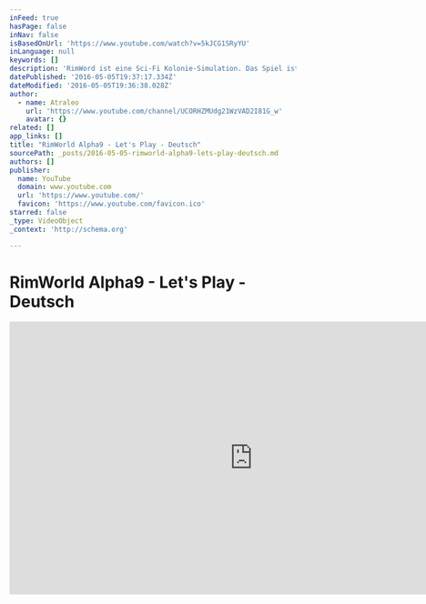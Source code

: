 ```yaml
---
inFeed: true
hasPage: false
inNav: false
isBasedOnUrl: 'https://www.youtube.com/watch?v=5kJCG1SRyYU'
inLanguage: null
keywords: []
description: 'RimWord ist eine Sci-Fi Kolonie-Simulation. Das Spiel ist noch in einer Alpha Version, macht aber schon sehr viel Spaß.  In RimWorld begleitetest du drei Überlebende eines abgestürzten Raumkreuzers beim Bau einer Kolonie auf einer Grenzwelt am Rande der Galaxie. RimWorld wurde inspiriert vom Space Western Vibe von Firefly, der Simulationstiefe von Dwarf Fortress und der epischen Ausmaße von Dune und Warhammer 40.000.  Aufgenommen mit RimWorld Alpha 9e.'
datePublished: '2016-05-05T19:37:17.334Z'
dateModified: '2016-05-05T19:36:38.028Z'
author:
  - name: Atraleo
    url: 'https://www.youtube.com/channel/UCORHZMUdg21WzVAD2I81G_w'
    avatar: {}
related: []
app_links: []
title: "RimWorld Alpha9 - Let's Play - Deutsch"
sourcePath: _posts/2016-05-05-rimworld-alpha9-lets-play-deutsch.md
authors: []
publisher:
  name: YouTube
  domain: www.youtube.com
  url: 'https://www.youtube.com/'
  favicon: 'https://www.youtube.com/favicon.ico'
starred: false
_type: VideoObject
_context: 'http://schema.org'

---
```

# RimWorld Alpha9 - Let's Play - Deutsch

<iframe src="https://cdn.embedly.com/widgets/media.html?src=https%3A%2F%2Fwww.youtube.com%2Fembed%2F5kJCG1SRyYU%3Ffeature%3Doembed&amp;url=https%3A%2F%2Fwww.youtube.com%2Fwatch%3Fv%3D5kJCG1SRyYU&amp;image=https%3A%2F%2Fi.ytimg.com%2Fvi%2F5kJCG1SRyYU%2Fhqdefault.jpg&amp;key=b7d04c9b404c499eba89ee7072e1c4f7&amp;type=text%2Fhtml&amp;schema=youtube" width="854" height="480" scrolling="no" frameborder="0" allowfullscreen="" style=""></iframe>